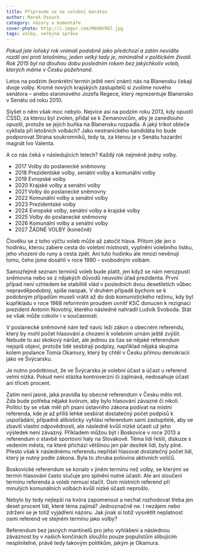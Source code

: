 ```yaml
---
title: Připravme se na volební maraton
author: Marek Osouch
category: názory a komentáře
cover-photo: http://i.imgur.com/M6H8VX6l.jpg
tags: volby, veřejná správa
---
```


*Pokud jste loňský rok vnímali podobně jako předchozí a zatím nevidíte rozdíl ani proti letošnímu, jeden velký tady je, minimálně v politickém životě. Rok 2015 byl na dlouhou dobu posledním rokem bez jakýchkoliv voleb, kterých máme v Česku požehnaně.*

Letos na podzim (konkrétní termín ještě není znám) nás na Blanensku čekají dvoje volby. Kromě nových krajských zastupitelů si zvolíme nového senátora – anebo staronového Jozefa Regece, který reprezentuje Blanensko v Senátu od roku 2010.

Slyšet o něm však moc nebylo. Nejvíce asi na podzim roku 2013, kdy opustil ČSSD, za kterou byl zvolen, přidal se k Zemanovcům, aby je zanedlouho opustil, protože se jejich buňka na Blanensku rozpadla. A jaký trikot obleče cyklista při letošních volbách? Jako nestranického kandidáta ho bude podporovat Strana soukromníků, tedy ta, za kterou je v Senátu hazardní magnát Ivo Valenta.

A co nás čeká v následujících letech? Každý rok nejméně jedny volby.

* 2017 Volby do poslanecké sněmovny
* 2018 Prezidentské volby, senátní volby a komunální volby 
* 2019 Evropské volby
* 2020 Krajské volby a senátní volby 
* 2021 Volby do poslanecké sněmovny 
* 2022 Komunální volby a senátní volby 
* 2023 Prezidentské volby
* 2024 Evropské volby, senátní volby a krajské volby 
* 2025 Volby do poslanecké sněmovny 
* 2026 Komunální volby a senátní volby 
* 2027 ŽÁDNÉ VOLBY (konečně)

Člověku se z toho výčtu voleb může až zatočit hlava. Přitom jde jen o hodinku, kterou zabere cesta do volební místnosti, vyplnění volebního lístku, jeho vhození do runy a cesta zpět. Ani tuto hodinku ale mnozí nevěnují tomu, čeho jsme dosáhli v roce 1990 – svobodným volbám.

Samozřejmě seznam termínů voleb bude platit, jen když se nám nerozpustí sněmovna nebo se z nějakých důvodů neuvolní úřad prezidenta. První případ není vzhledem ke stabilitě vlád v posledních dvou desetiletích vůbec nepravděpodobný, spíše naopak. V druhém případě bychom se k podobným případům museli vrátit až do dob komunistického režimu, kdy byl kupříkladu v roce 1968 reformním proudem uvnitř KSČ donucen k rezignaci prezident Antonín Novotný, kterého následně nahradil Ludvík Svoboda. Stát se však může cokoliv i v současnosti.

V poslanecké sněmovně nám teď navíc leží zákon o obecném referendu, který by mohl počet hlasování a chození k volebním urnám ještě zvýšit. Nebude to asi skokový nárůst, ale jednou za čas se nějaké referendum nejspíš objeví, protože lidé sesbírají podpisy, například nějaká skupina kolem poslance Tomia Okamury, který by chtěl v Česku přímou demokracii jako ve Švýcarsku.

Je nutno podotknout, že ve Švýcarsku je volební účast a účast u referend velmi nízká. Pokud není otázka kontroverzní či zajímavá, nedosahuje účast ani třiceti procent.

Zatím není jasné, jaká pravidla by obecné referendum v Česku mělo mít. Zda bude potřeba nějaké kvórum, aby bylo hlasování závazné či nikoli. Politici by se však měli při psaní ústavního zákona podívat na místní referenda, kde je až příliš lehké sesbírat dostatečný počet podpisů k uspořádání, případně alibisticky vyhlásí referendum sami zastupitelé, aby se zbavili vlastní odpovědnosti, ale následně kvůli nízké účasti už jeho výsledek není závazný. Příkladem můžou být i Boskovice v roce 2013 a referendum o stavbě sportovní haly na Slovákově. Téma lidi řešili, diskuze s vedením města, na které přichází většinou jen pár desítek lidí, byly plné. Přesto však k následnému referendu nepřišel hlasovat dostatečný počet lidí, který je nutný podle zákona. Byla to zhruba polovina aktivních voličů.

Boskovické referendum se konalo v jiném termínu než volby, se kterými se termín hlasování často slučuje pro splnění nutné účasti. Ale ani sloučení termínu referenda a voleb nemusí stačit. Osm místních referend při minulých komunálních volbách kvůli nízké účasti neprošlo. 

Nebylo by tedy nejlepší na kvóra zapomenout a nechat rozhodovat třeba jen deset procent lidí, které téma zajímá? Jednoznačně ne. I nezájem nebo zdržení se je totiž vyjádření názoru. Jak jinak si totiž vysvětlit neplatnost osmi referend ve stejném termínu jako volby?

Referendum bez jasných mantinelů pro jeho vyhlášení a následnou závaznost by v našich končinách sloužilo pouze populistům slibujícím nesplnitelné, právě tedy takovým politikům, jakým je Okamura.